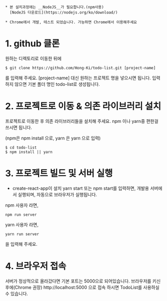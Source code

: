     * 본 설치과정에는 __NodeJS__가 필요합니다.(npm사용)
      [NodeJS 다운로드](https://nodejs.org/ko/download/)

    * Chrome에서 개발, 테스트 되었습니다. 가능하면 Chrome에서 이용해주세요

# 1. github 클론

원하는 디렉토리로 이동한 뒤에

    $ git clone https://github.com/Hong-Ki/todo-list.git [project-name]

를 입력해 주세요. [project-name] 대신 원하는 프로젝트 명을 넣으시면 됩니다. 입력하지 않으면 기본 폴더 명인 todo-list로 생성됩니다.

# 2. 프로젝트로 이동 & 의존 라이브러리 설치

프로젝트로 이동한 후 의존 라이브러리들을 설치해 주세요.
npm 이나 yarn중 편한걸 쓰시면 됩니다.

(npm은 npm install 으로, yarn 은 yarn 으로 입력)

    $ cd todo-list
    $ npm install || yarn

# 3. 프로젝트 빌드 및 서버 실행

- create-react-app이 설치 yarn start 또는 npm start를 입력하면, 개발용 서버에서 실행되며, 자동으로 브라우저가 실행됩니다.

npm 사용자 라면,

    npm run server

yarn 사용자 라면,

    yarn run server

을 입력해 주세요.

# 4. 브라우저 접속

서버가 정상적으로 올라갔다면 기본 포트는 5000으로 되어있습니다.
브라우저를 키신 후에(Chrome 권장) http://localhost:5000 으로 접속 하시면 TodoList를 사용하실 수 있습니다.
